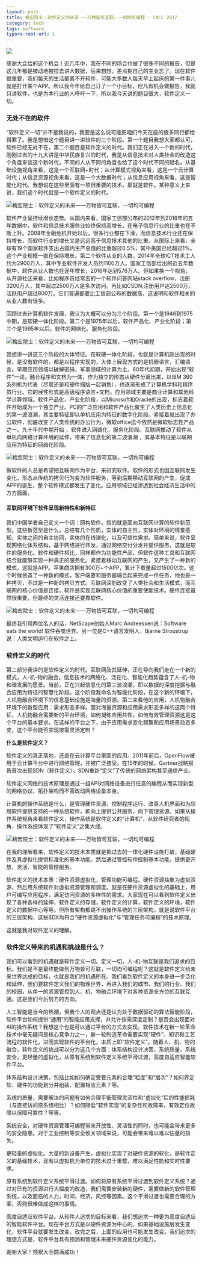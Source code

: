 ```yaml
---
layout: post
title: 梅宏院士：软件定义的未来 ——万物皆可互联，一切均可编程 - CNCC 2017
category: tech
tags: software
typora-root-url: 1
---
```

![](https://cdn.kelu.org/blog/tags/network.jpg)

感谢大会给的这个机会！近几年中，我在不同的场合也做了很多不同的报告，但是这几年都是被动地被拉去讲大数据，后来想想，差点把自己的主业忘了。现在软件很重要，我们每天的生活都离不开软件，可能大多数人每天早上起床的第一件事儿就是打开某个APP。所以我今年给自己订了一个小目标，但凡有机会做报告，我就只讲软件，也是为本行业的人呼吁一下，所以我今天讲的题目很大，软件定义一切。

### 无处不在的软件

“软件定义一切”并不是我说的，我要是这么说可能把咱们今天在座的很多同行都给得罪了。我是想借这个题目讲一讲软件的三个阶段。第一个题目我想大家都认可，软件已经无处不在，第二个题目是软件定义的时代。我们正在进入一个新的时代，刚刚过去的十九大讲是中华民族复兴的时代，我是从信息技术对人类社会的改造这个角度来谈这个新时代，不同的人从不同的角度也给了这个时代不同的赋名。从基础设施视角来看，这是一个互联网+时代；从计算模式视角来看，这是一个云计算时代；从信息资源视角来看，这是一个大数据时代；从信息应用视角来看，这是智能化时代。我想说在这些里面有一项很重要的技术，那就是软件。某种意义上来说，我们这个时代就是一个软件定义的时代。

![梅宏院士：软件定义的未来——万物皆可互联，一切均可编程](https://cdn.kelu.org/blog/2019/10/59f35a5502be0.jpg)

软件产业呈持续增长态势。从国内来看，国家工信部公布的2012年到2016年的五年数据中，软件和信息技术服务业始终保持高增长，在电子信息行业的比重也在不断上升。2008年金融危机开始以后，很多行业都在下滑，而信息技术行业还在保持增长，而软件行业的增长又是远远高于信息技术其他的比重。从国际上来看，全球有19个国家软件支出占国内生产总值的比重超过0.5%，其中美国已经超过1%。这个产业规模一直在保持增长。第二个软件从业的人数，2014年全球ICT技术工人约为2900万人，其中专业软件开发人员约1100万人。国家工信部给出的近五年数据中，软件从业人数也在逐年增长，2016年达到576万人。但如果换一个视角，从开源社区来看，比如程序员经常去的一个软件问答网站stack overflow，注册3200万人，其中超过2500万人是多次访问。再比如CSDN,注册用户达2500万，活跃用户超过800万。它们普遍都要比工信部公布的数据高，这说明和软件相关的从业人数有很多。

回顾过去计算机软件发展，我认为大概可以分为三个阶段。第一个是1946到1975中期，是软硬一体化阶段。第二个是1975年以后，软件产品化、产业化阶段；第三个是1995年以后，软件的网络化、服务化阶段。



![梅宏院士：软件定义的未来——万物皆可互联，一切均可编程](https://cdn.kelu.org/blog/2019/10/59f35a8795d0f.jpg)

我想讲一讲这三个阶段的大体特征。在软硬一体化阶段，也就是计算机刚出现的时候，是没有软件的，都是以程序实现的，大体上展现方式的是机器语言，汇编语言。早期应用领域以破解密码，军事领域的计算为主。60年代初期，开始出现“软件”一词，融合程序和文档为一体，作为独立的形态从硬件分离出来，以IBM 360系列机为代表（尽管还是和硬件捆版一起销售），也逐渐形成了计算机学科和程序员行业。它的展性形式是高级程序语言+文档，应用领域主要是商业计算和其他科学计算领域。软件产品化、产业化阶段，以Microsoft和Oracle的出现，标志着软件开始成为一个独立产业。PC的广泛应用和软件产品化催生了人类历史上信息化的第一波浪潮，其主要特征即以单机应用为特征的数字化阶段。紧接着就出现了办公软件，彻底改变了人类传统的办公行为，微软office迄今依然是微软标志性产品之一。九十年代中期开始 ，软件进入网络化，服务化阶段。互联网推动了软件从单机向网络计算环境的延伸，带来了信息化的第二波浪潮 ，其基本特征是以联网应用为特征的网络化阶段。 

![梅宏院士：软件定义的未来——万物皆可互联，一切均可编程](https://cdn.kelu.org/blog/2019/10/59f357dd7e495.jpg)

做软件的人总是希望把互联网作为平台，来研究软件。软件的形式也因互联网发生变化，形态从传统的拷贝行为变为软件服务，等到后期移动互联网的产生，促成APP的诞生，整个软件模式都发生了变化。应用领域已经渗透到社会经济生活中的方方面面。

#### 互联网环境下软件呈现新特性和新特征

我们中国学者自己定义一个词：网构软件。指的就是面向互联网计算的软件新范型。这些新范型是什么，总结有几个性质，实体的自主性，实体对环境的情景感知，实体之间的自主协同，实体的在线演化，以及可信性需求。简单来说，软件呈现网络化体系结构，基于网络进行开发，通过网络交付分发并提供服务，这就是软件的服务化。软件和硬件相比，同样都作为功能性产品，但软件这种工具和互联网结合就能够实现一种真正的服务化。紧接着移动互联网的产生，又产生了一种新的模式，这就是APP。苹果商店拥有300万+个APP，累计下载量超过1500亿次。这个时候创造了一种新的模式，客户端要和服务器端合起来完成一件任务，他也是一种拷贝，不过是一种新的拷贝方式。互联网深刻改变了人类社会和生活模式，而互联网的核心价值是连接，软件是实现互联网核心价值的重要使能技术。硬件连接虽然很重要，但最终的灵活连接还要靠软件。

![梅宏院士：软件定义的未来——万物皆可互联，一切均可编程](https://cdn.kelu.org/blog/2019/10/59f3580f067b2.jpg)

最终我引用两位名人的话，NetScape创始人Marc Andreessen说：Software eats the world! 软件吞噬世界。另一位是C++语言发明人，Bjarne Stroustrup说：人类文明运行在软件之上。

### **软件定义的时代**

第二部分我讲的是软件定义的时代。互联网及其延伸，正在导向我们走在一个新的模式，人-机-物的融合。信息技术的网络化、泛在化、智能化趋势蕴含了人-机-物和谐发展的愿景。当前，正在兴起信息化的第三波浪潮，即以数据的深度挖掘与融合应用为特征的智慧化阶段。这个阶段我命名为智能化阶段，在这个新的环境下，人机物融合环境下的信息基础设施是海量的资源。第二来看他的应用，人机物融合环境下的新型应用：需求形态多样。面对海量资源和应用需求形态多样的这两个特征，人机物融合需要新的平台环境，如何凝练应用共性，如何有效管理资源这是这个平台的基本要求。在这样的平台之下，由于应用需求变化频繁和应用场景动态多变，这个平台能否实现按需灵活定制？

**什么是软件定义？**

软件定义的真正落地，还是在云计算平台里面的应用。2011年前后，OpenFlow被用于云计算平台中进行网络管理，并被广泛接受。在15年的时候，Gartner战略报告首次出现SDN（软件定义），SDN重新“定义”了传统的网络架构甚至通信产业。

软件定义网络的技术原理是通过一组API对网络设备进行任意的编程从而实现新型的网络协议、拓扑架构而不需改动网络设备本身。

计算机的操作系统是什么，是管理硬件资源、控制程序运行、改善人机界面和为应用软件提供支持的一种系统软件，即向上提供公共服务，向下管理资源。如果从操作系统视角来看软件定义，操作系统是软件定义的“计算机”，从软件研究者的视角，操作系统体现了“软件定义”之集大成。

![梅宏院士：软件定义的未来——万物皆可互联，一切均可编程](https://cdn.kelu.org/blog/2019/10/59f35bbea563f.jpg)

在我的理解看来，软件定义的技术本质就是把过去的一体化硬件设施打破，基础硬件及其虚拟化提供标准化的基本功能，然后通过管控软件控制基本功能，提供更开放、灵活、智能的管控服务。

软件定义的技术本质：硬件资源虚拟化，管理功能可编程。硬件资源抽象为虚拟资源，然后用系统软件对虚拟资源管理和调度。就是在硬件资源虚拟化的基础上，用户可编写应用程序，满足访问资源的多样性的需求。大家现在可以看到软件定义出现了各种各样的延伸，软件定义的存储，软件定义的计算，软件定义的环境，软件定义的数据中心等等。但所有架构都跳不出操作系统的三层架构，就是说软件平台的三层架构，这些SDX均符合“硬件资源虚拟化”与“管理任务可编程”的技术原理。

这就是我对软件定义的理解。

### 软件定义带来的机遇和挑战是什么？

我们可以看到的机遇就是软件定义一切。定义一切，人-机-物互联是我们追求的目标。我们是不是最终能做到万物皆可互联，一切均可编程呢？这就是软件定义给未来世界达成的目标，也就是我们的机遇所在。我们看到软件定义的本身进一步泛化和延伸，我们要软件定义我们的物理世界，再进入我们的城市、我们的行业、我们的校园，从单一的资源管控到人、机、物融合环境下对各种资源全方位的互联互通。这是我们今后努力的方向。

人工智能是当今的热潮，但我个人的观点还是认为处于数据驱动的算法智能阶段，软件平台如何提供“通用”的智能应用支撑，并允许按需深度定制？是否会出现面对AI的操作系统？我想这个也是可以通过平台的方式去实现。软件技术在新一轮革命技术中毫无疑问是核心竞争力之一，新一轮制造革命需要实现“硬件”、知识和工艺流程的软件化，进而实现软件的平台化，本质上即“软件定义”。随着人、机、物的融合，软件定义的挑战可以分为这几个方面：体系结构设计决策，系统质量，系统安全，更轻量的虚拟化，从原有系统到软件定义系统平滑过渡，高度自适应智能软件平台。

体系结构设计决策，包括比如如何确定受管元素的合理“粒度”和“层次”？如何界定软、硬件的功能划分并组装、配置相应元素？等。

系统的质量，需要解决的问题有如何合理平衡管理灵活性和“虚拟化”后的性能损耗（与直接访问原系统相比）？如何降低“软件实现”的复杂性和故障率，有效定位故障以保障可靠性？等等。

系统安全，对硬件资源管理可编程带来开放性、灵活性的同时，也可能会带来更多的安全隐患。对于工业控制等安全攸关领域来说，可能会带来难以难以估量的损失。

更轻量的虚拟化。大量的新设备产生，虚拟化实现了对硬件资源的软化，是软件定义的基础技术，现有以虚拟机为单位的技术过于重载，难以满足性能和实时性要求。

原有系统到软件定义系统平滑过渡。如何将原有系统平滑过渡到软件定义系统？通过对已有的资源进行大幅度的改造，我们需要安装新的硬件，需要做新的软件管理系统，以及面临的人力，时间，经济，风控等因素。这个平滑过渡也需要合理的方案，否则很难做成这样的事情。

高度自适应软件平台。从软件人追求的目标来看，我们想追求一种更为高度自适应的智能软件平台。现在平台方式是以硬件资源为中心的，如果基础设施层发生变化，软件平台就要发生改变，改完之后，上面的应用也可能发生改变。我们追求的理想方式是，软件平台具有预测和管理未来硬件资源变化的能力。

谢谢大家！预祝大会圆满成功！